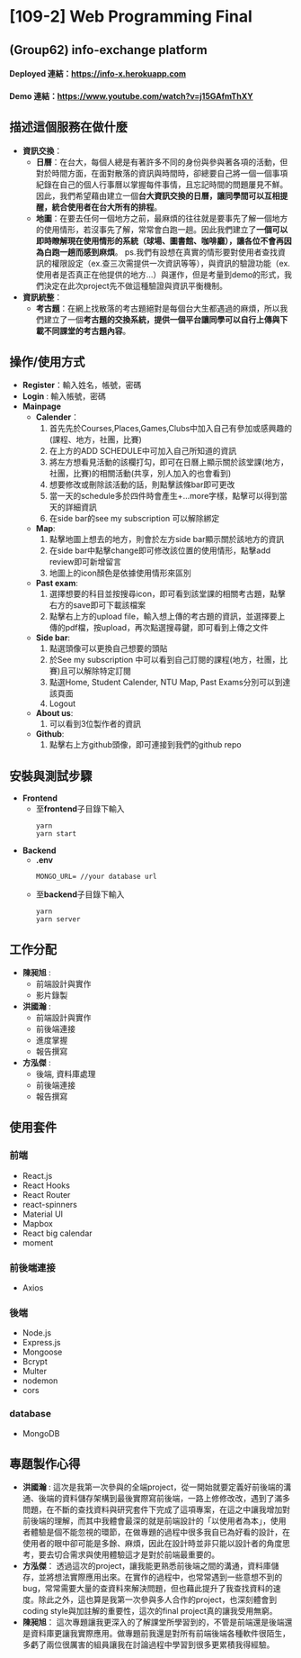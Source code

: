 # [109-2] Web Programming Final
## (Group62) info-exchange platform
#### Deployed 連結：https://info-x.herokuapp.com
#### Demo 連結：https://www.youtube.com/watch?v=j15GAfmThXY

## 描述這個服務在做什麼
* **資訊交換**：
    * **日曆**：在台大，每個人總是有著許多不同的身份與參與著各項的活動，但對於時間方面，在面對散落的資訊與時間時，卻總要自己將一個一個事項紀錄在自己的個人行事曆以掌握每件事情，且忘記時間的問題屢見不鮮。因此，我們希望藉由建立一個**台大資訊交換的日曆，讓同學間可以互相提醒，統合使用者在台大所有的排程**。
    * **地圖**：在要去任何一個地方之前，最麻煩的往往就是要事先了解一個地方的使用情形，若沒事先了解，常常會白跑一趟。因此我們建立了**一個可以即時瞭解現在使用情形的系統（球場、圖書館、咖啡廳），讓各位不會再因為白跑一趟而感到麻煩**。
ps.我們有設想在真實的情形要對使用者查找資訊的權限設定（ex.查三次需提供一次資訊等等），與資訊的驗證功能（ex.使用者是否真正在他提供的地方...）與運作，但是考量到demo的形式，我們決定在此次project先不做這種驗證與資訊平衡機制。
* **資訊統整**：
    * **考古題**：在網上找散落的考古題絕對是每個台大生都遇過的麻煩，所以我們建立了一個**考古題的交換系統，提供一個平台讓同學可以自行上傳與下載不同課堂的考古題內容**。

## 操作/使用方式
* **Register**：輸入姓名，帳號，密碼
* **Login** : 輸入帳號，密碼
* **Mainpage** 
    * **Calender**：
        1. 首先先於Courses,Places,Games,Clubs中加入自己有參加或感興趣的(課程、地方，社團，比賽)
        2. 在上方的ADD SCHEDULE中可加入自己所知道的資訊
        3. 將左方想看見活動的該欄打勾，即可在日曆上顯示關於該堂課(地方，社團，比賽)的相關活動(共享，別人加入的也會看到)
        4. 想要修改或刪除該活動的話，則點擊該條bar即可更改
        5. 當一天的schedule多於四件時會產生+...more字樣，點擊可以得到當天的詳細資訊
        6. 在side bar的see my subscription 可以解除綁定
    * **Map**:
        1. 點擊地圖上想去的地方，則會於左方side bar顯示關於該地方的資訊
        2. 在side bar中點擊change即可修改該位置的使用情形，點擊add review即可新增留言
        3. 地圖上的icon顏色是依據使用情形來區別
    * **Past exam**:
        1. 選擇想要的科目並按搜尋icon，即可看到該堂課的相關考古題，點擊右方的save即可下載該檔案
        2. 點擊右上方的upload file，輸入想上傳的考古題的資訊，並選擇要上傳的pdf檔，按upload，再次點選搜尋鍵，即可看到上傳之文件
    * **Side bar**:
        1. 點選頭像可以更換自己想要的頭貼
        2. 於See my subscription 中可以看到自己訂閱的課程(地方，社團，比賽)且可以解除特定訂閱
        3. 點選Home, Student Calender, NTU Map, Past Exams分別可以到達該頁面
        4. Logout
    * **About us**:
        1. 可以看到3位製作者的資訊
    * **Github**:
        1. 點擊右上方github頭像，即可連接到我們的github repo
## 安裝與測試步驟
* **Frontend**
    * 至**frontend**子目錄下輸入
        ``` 
        yarn 
        yarn start
        ```
* **Backend**
    * **.env**
        ```
        MONGO_URL= //your database url
        ```
    * 至**backend**子目錄下輸入
        ```
        yarn
        yarn server
        ```

## 工作分配
* **陳昶旭** : 
    * 前端設計與實作
    * 影片錄製
* **洪國瀚** : 
    * 前端設計與實作
    * 前後端連接
    * 進度掌握 
    * 報告撰寫
* **方泓傑** : 
    * 後端, 資料庫處理
    * 前後端連接
    * 報告撰寫

## 使用套件
### 前端
* React.js
* React Hooks
* React Router
* react-spinners
* Material UI
* Mapbox
* React big calendar
* moment
### 前後端連接
* Axios
### 後端
* Node.js
* Express.js
* Mongoose
* Bcrypt
* Multer
* nodemon
* cors

### database
* MongoDB

## 專題製作心得

 * **洪國瀚** : 
 這次是我第一次參與的全端project，從一開始就要定義好前後端的溝通、後端的資料儲存架構到最後實際寫前後端，一路上修修改改，遇到了滿多問題，在不斷的查找資料與研究套件下完成了這項專案，在這之中讓我增加對前後端的理解，而其中我體會最深的就是前端設計的「以使用者為本」，使用者體驗是個不能忽視的環節，在做專題的過程中很多我自已為好看的設計，在使用者的眼中卻可能是多餘、麻煩，因此在設計時並非只能以設計者的角度思考，要去切合需求與使用體驗這才是對於前端最重要的。
 * **方泓傑**：
 透過這次的project，讓我能更熟悉前後端之間的溝通，資料庫儲存，並將想法實際應用出來。在實作的過程中，也常常遇到一些意想不到的bug，常常需要大量的查資料來解決問題，但也藉此提升了我查找資料的速度。除此之外，這也算是我第一次參與多人合作的project，也深刻體會到coding style與加註解的重要性，這次的final project真的讓我受用無窮。
 * **陳昶旭**：
這次專題讓我更深入的了解課堂所學習到的，不管是前端還是後端還是資料庫更讓我實際應用。做專題前我還是對所有前端後端各種軟件很陌生，多虧了兩位很厲害的組員讓我在討論過程中學習到很多更累積我得經驗。 

